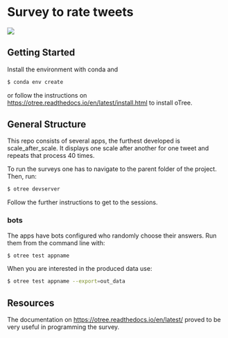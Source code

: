 # Survey to rate tweets

![](https://media.giphy.com/media/dBOMb0EkLCO9LrWbyU/200w_d.gif) 

## Getting Started

Install the environment with conda and

```bash
$ conda env create
```

or follow the instructions on https://otree.readthedocs.io/en/latest/install.html to
install oTree.

## General Structure

This repo consists of several apps, the furthest developed is scale_after_scale. It displays one scale after another for one tweet and repeats that process 40 times.


To run the surveys one has to navigate to the parent folder of the project. Then, run:

```bash
$ otree devserver
```

Follow the further instructions to get to the sessions.

### bots

The apps have bots configured who randomly choose their answers.
Run them from the command line with:

```bash
$ otree test appname
```

When you are interested in the produced data use:

```bash
$ otree test appname --export=out_data
```

## Resources

The documentation on https://otree.readthedocs.io/en/latest/ proved to be very useful in
programming the survey.
